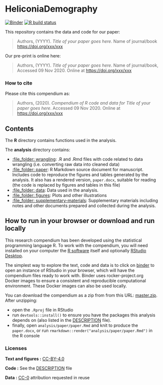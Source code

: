 
<!-- README.md is generated from README.Rmd. Please edit that file -->

# HeliconiaDemography

<!-- badges: start -->

[![Binder](https://mybinder.org/badge_logo.svg)](https://mybinder.org/v2/gh/BrunaLab/HeliconiaDemography/master?urlpath=rstudio)
[![R build
status](https://github.com/BrunaLab/HeliconiaDemography/workflows/run-tests/badge.svg)](https://github.com/BrunaLab/HeliconiaDemography/actions)

<!-- badges: end -->

This repository contains the data and code for our paper:

> Authors, (YYYY). *Title of your paper goes here*. Name of journal/book
> <https://doi.org/xxx/xxx>

Our pre-print is online here:

> Authors, (YYYY). *Title of your paper goes here*. Name of
> journal/book, Accessed 09 Nov 2020. Online at
> <https://doi.org/xxx/xxx>

### How to cite

Please cite this compendium as:

> Authors, (2020). *Compendium of R code and data for Title of your
> paper goes here*. Accessed 09 Nov 2020. Online at
> <https://doi.org/xxx/xxx>

## Contents

The **R** directory contains functions used in the analysis.

The **analysis** directory contains:

  - [:file\_folder: wrangling](/analysis/wrangling): .R and .Rmd files
    with code related to data wrangling (i.e. converting raw data into
    cleaned data)
  - [:file\_folder: paper](/analysis/paper): R Markdown source document
    for manuscript. Includes code to reproduce the figures and tables
    generated by the analysis. It also has a rendered version,
    `paper.docx`, suitable for reading (the code is replaced by figures
    and tables in this file)
  - [:file\_folder: data](/analysis/data): Data used in the analysis.
  - [:file\_folder: figures](/analysis/figures): Plots and other
    illustrations
  - [:file\_folder:
    supplementary-materials](/analysis/supplementary-materials):
    Supplementary materials including notes and other documents prepared
    and collected during the analysis.

## How to run in your browser or download and run locally

This research compendium has been developed using the statistical
programming language R. To work with the compendium, you will need
installed on your computer the [R
software](https://cloud.r-project.org/) itself and optionally [RStudio
Desktop](https://rstudio.com/products/rstudio/download/).

The simplest way to explore the text, code and data is to click on
[binder](https://mybinder.org/v2/gh/BrunaLab/HeliconiaDemography/master?urlpath=rstudio)
to open an instance of RStudio in your browser, which will have the
compendium files ready to work with. Binder uses rocker-project.org
Docker images to ensure a consistent and reproducible computational
environment. These Docker images can also be used locally.

You can download the compendium as a zip from from this URL:
[master.zip](/archive/master.zip). After unzipping:

  - open the `.Rproj` file in RStudio
  - run `devtools::install()` to ensure you have the packages this
    analysis depends on (also listed in the [DESCRIPTION](/DESCRIPTION)
    file).
  - finally, open `analysis/paper/paper.Rmd` and knit to produce the
    `paper.docx`, or run `rmarkdown::render("analysis/paper/paper.Rmd")`
    in the R console

### Licenses

**Text and figures :**
[CC-BY-4.0](http://creativecommons.org/licenses/by/4.0/)

**Code :** See the [DESCRIPTION](DESCRIPTION) file

**Data :** [CC-0](http://creativecommons.org/publicdomain/zero/1.0/)
attribution requested in reuse
